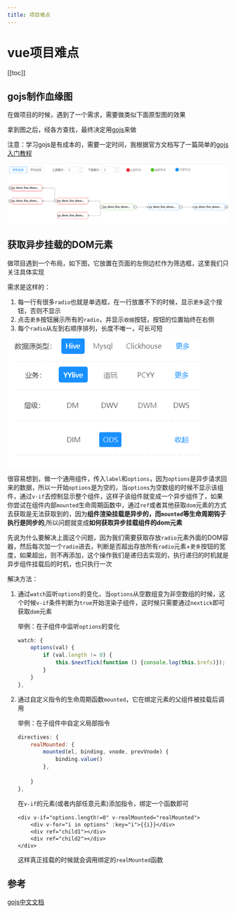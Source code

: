```yaml
---
title: 项目难点
---
```


# vue项目难点

[[toc]]

## gojs制作血缘图

在做项目的时候，遇到了一个需求，需要做类似下面原型图的效果

拿到图之后，经各方查找，最终决定用[gojs](https://gojs.net.cn/learn/index.html)来做

注意：学习gojs是有成本的，需要一定时间，我根据官方文档写了一篇简单的[gojs入门教程](/technology/extension/gojs入门.md )


![image-20211010221722952](../../.vuepress/public/images/image-20211010221722952.png)



## 获取异步挂载的DOM元素

做项目遇到一个布局，如下图，它放置在页面的左侧边栏作为筛选框，这里我们只关注具体实现

需求是这样的：

1. 每一行有很多`radio`也就是单选框，在一行放置不下的时候，显示`更多`这个按钮，否则不显示
2. 点击`更多`按钮展示所有的`radio`，并显示`收缩`按钮，按钮的位置始终在右侧
3. 每个`radio`从左到右顺序排列，长度不唯一，可长可短

![image-20211010223724510](../../.vuepress/public/images/image-20211010223724510.png)

很容易想到，做一个通用组件，传入`label`和`options`，因为`options`是异步请求回来的数据，所以一开始`options`是为空的，当`options`为空数组的时候不显示该组件，通过`v-if`去控制显示整个组件，这样子该组件就变成一个异步组件了，如果你尝试在组件内部`mounted`生命周期函数中，通过`ref`或者其他获取`dom`元素的方式去获取是无法获取到的，因为**组件渲染挂载是异步的，而`mounted`等生命周期钩子执行是同步的**,所以问题就变成**如何获取异步挂载组件的dom元素**

先说为什么要解决上面这个问题，因为我们需要获取存放`radio`元素外面的DOM容器，然后每次加一个`radio`进去，判断是否超出存放所有`radio`元素+`更多`按钮的宽度，如果超出，则不再添加，这个操作我们是递归去实现的，执行递归的时机就是异步组件挂载后的时机，也只执行一次

解决方法：

1. 通过`watch`监听`options`的变化，当`options`从空数组变为非空数组的时候，这个时候`v-if`条件判断为`true`开始渲染子组件，这时候只需要通过`nextick`即可获取`dom`元素

   举例：在子组件中监听`options`的变化

   ```js
   watch: {
       options(val) {
           if (val.length != 0) {
               this.$nextTick(function () {console.log(this.$refs)});
           }
       }
   },
   ```

2. 通过自定义指令的生命周期函数`mounted`，它在绑定元素的父组件被挂载后调用

   举例：在子组件中自定义局部指令

   ```js
   directives: {
       realMounted: {
           mounted(el, binding, vnode, prevVnode) {
               binding.value()
           },
   
       }
   },
   ```

   在`v-if`的元素(或者内部任意元素)添加指令，绑定一个函数即可

   ```vue
   <div v-if="options.length!=0" v-realMounted="realMounted">
       <div v-for="i in options" :key="i">{{i}}</div>
       <div ref="child1"></div>
       <div ref="child2"></div>
   </div>
   ```

   这样真正挂载的时候就会调用绑定的`realMounted`函数

## 参考

[gojs中文文档](https://gojs.net.cn/api/index.html)

